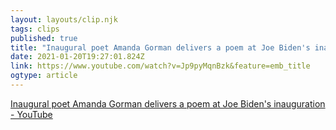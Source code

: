 ```yaml
---
layout: layouts/clip.njk 
tags: clips 
published: true 
title: "Inaugural poet Amanda Gorman delivers a poem at Joe Biden's inauguration - YouTube" 
date: 2021-01-20T19:27:01.824Z 
link: https://www.youtube.com/watch?v=Jp9pyMqnBzk&feature=emb_title 
ogtype: article 
---
```

[Inaugural poet Amanda Gorman delivers a poem at Joe Biden's inauguration - YouTube](https://www.youtube.com/watch?v=Jp9pyMqnBzk&feature=emb_title) 
